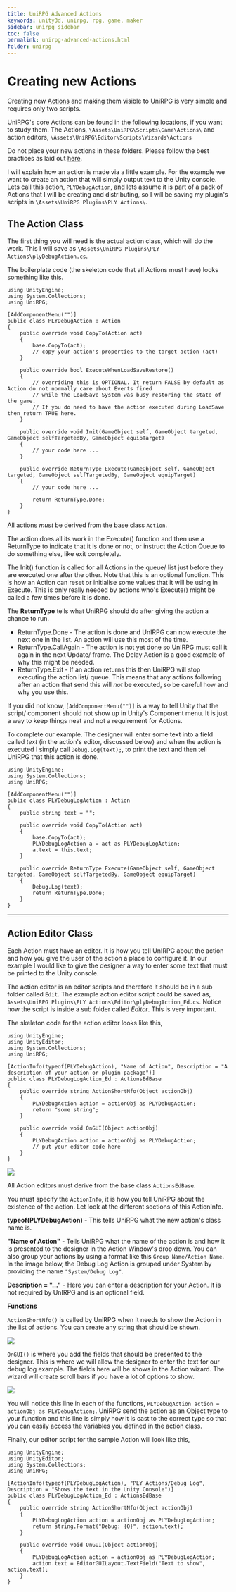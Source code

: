 ```yaml
---
title: UniRPG Advanced Actions
keywords: unity3d, unirpg, rpg, game, maker
sidebar: unirpg_sidebar
toc: false
permalink: unirpg-advanced-actions.html
folder: unirpg
---
```


[Actions]: unirpg-actions.html

Creating new Actions
====================

Creating new [Actions][] and making them visible to UniRPG is very simple and requires only two scripts.

UniRPG's core Actions can be found in the following locations, if you want to study them.
The Actions, `\Assets\UniRPG\Scripts\Game\Actions\`
and action editors, `\Assets\UniRPG\Editor\Scripts\Wizards\Actions`

Do not place your new actions in these folders. Please follow the best practices as laid out [here](advanced.html).

I will explain how an action is made via a little example. For the example we want to create an action that will simply output text to the Unity console. Lets call this action, `PLYDebugAction`, and lets assume it is part of a pack of Actions that I will be creating and distributing, so I will be saving my plugin's scripts in `\Assets\UniRPG Plugins\PLY Actions\`.

The Action Class 
----------------
The first thing you will need is the actual action class, which will do the work. This I will save as `\Assets\UniRPG Plugins\PLY Actions\plyDebugAction.cs`.

The boilerplate code (the skeleton code that all Actions must have) looks something like this.

~~~~~~~~~~ .csharp
using UnityEngine;
using System.Collections;
using UniRPG;

[AddComponentMenu("")]
public class PLYDebugAction : Action
{
	public override void CopyTo(Action act)
	{
		base.CopyTo(act);
		// copy your action's properties to the target action (act)
	}

	public override bool ExecuteWhenLoadSaveRestore()
	{
		// overriding this is OPTIONAL. It return FALSE by default as Action do not normally care about Events fired
		// while the LoadSave System was busy restoring the state of the game.
		// If you do need to have the action executed during LoadSave then return TRUE here.
	}

	public override void Init(GameObject self, GameObject targeted, GameObject selfTargetedBy, GameObject equipTarget)
	{
		// your code here ...
	}

	public override ReturnType Execute(GameObject self, GameObject targeted, GameObject selfTargetedBy, GameObject equipTarget)
	{
		// your code here ...

		return ReturnType.Done;
	}
}
~~~~~~~~~~

All actions *must* be derived from the base class `Action`.

The action does all its work in the Execute() function and then use a ReturnType to indicate that it is done or not, or instruct the Action Queue to do something else, like exit completely.

The Init() function is called for all Actions in the queue/ list just before they are executed one after the other. Note that this is an optional function. This is how an Action can reset or initialise some values that it will be using in Execute. This is only really needed by actions who's Execute() might be called a few times before it is done.

The **ReturnType** tells what UniRPG should do after giving the action a chance to run.

* ReturnType.Done - The action is done and UnIRPG can now execute the next one in the list. An action will use this most of the time.
* ReturnType.CallAgain - The action is not yet done so UnIRPG must call it again in the next Update/ frame. The Delay Action is a good example of why this might be needed.
* ReturnType.Exit - If an action returns this then UniRPG will stop executing the action list/ queue. This means that any actions following after an action that send this will *not* be executed, so be careful how and why you use this.

If you did not know, `[AddComponentMenu("")]` is a way to tell Unity that the script/ component should not show up in Unity's Component menu. It is just a way to keep things neat and not a requirement for Actions.

To complete our example. The designer will enter some text into a field called *text* (in the action's editor, discussed below) and when the action is executed I simply call `Debug.Log(text);`, to print the text and then tell UniRPG that this action is done.

~~~~~~~~~~ .csharp
using UnityEngine;
using System.Collections;
using UniRPG;

[AddComponentMenu("")]
public class PLYDebugLogAction : Action
{
	public string text = "";

	public override void CopyTo(Action act)
	{
		base.CopyTo(act);
		PLYDebugLogAction a = act as PLYDebugLogAction;
		a.text = this.text;
	}

	public override ReturnType Execute(GameObject self, GameObject targeted, GameObject selfTargetedBy, GameObject equipTarget)
	{
		Debug.Log(text);
		return ReturnType.Done;
	}
}
~~~~~~~~~~

-----------------------------------------------------------------------------------------------------------------------
Action Editor Class 
-------------------
Each Action must have an editor. It is how you tell UnIRPG about the action and how you give the user of the action a place to configure it. In our example I would like to give the designer a way to enter some text that must be printed to the Unity console.

The action editor is an editor scripts and therefore it should be in a sub folder called `Edit`. The example action editor script could be saved as, `Assets\UniRPG Plugins\PLY Actions\Editor\plyDebugAction_Ed.cs`. Notice how the script is inside a sub folder called *Editor*. This is very important.

The skeleton code for the action editor looks like this,

~~~~~~~~~~ .csharp
using UnityEngine;
using UnityEditor;
using System.Collections;
using UniRPG;

[ActionInfo(typeof(PLYDebugAction), "Name of Action", Description = "A description of your action or plugin package")]
public class PLYDebugLogAction_Ed : ActionsEdBase
{
	public override string ActionShortNfo(Object actionObj)
	{
		PLYDebugAction action = actionObj as PLYDebugAction;
		return "some string";
	}

	public override void OnGUI(Object actionObj)
	{
		PLYDebugAction action = actionObj as PLYDebugAction;
		// put your editor code here
	}
}
~~~~~~~~~~

![](/img/unirpg/adv/win1.png)

All Action editors must derive from the base class `ActionsEdBase`.

You must specify the `ActionInfo`, it is how you tell UniRPG about the existence of the action. Let look at the different sections of this ActionInfo.

**typeof(PLYDebugAction)** - This tells UniRPG what the new action's class name is.

**"Name of Action"** - Tells UniRPG what the name of the action is and how it is presented to the designer in the Action Window's drop down. You can also group your actions by using a format like this `Group Name/Action Name`. In the image below, the Debug Log Action is grouped under System by providing the name `"System/Debug Log"`.

**Description = "..."** - Here you can enter a description for your Action. It is not required by UnIRPG and is an optional field.

**Functions**

`ActionShortNfo()` is called by UniRPG when it needs to show the Action in the list of actions. You can create any string that should be shown.

![](/img/unirpg/adv/win2.png)

`OnGUI()` is where you add the fields that should be presented to the designer. This is where we will allow the designer to enter the text for our debug log example. The fields here will be shows in the Action wizard. The wizard will create scroll bars if you have a lot of options to show.

![](/img/unirpg/adv/win3.png)

You will notice this line in each of the functions, `PLYDebugAction action = actionObj as PLYDebugAction;`. UniRPG send the action as an Object type to your function and this line is simply how it is cast to the correct type so that you can easily access the variables you defined in the action class.

Finally, our editor script for the sample Action will look like this,

~~~~~~~~~~ .csharp
using UnityEngine;
using UnityEditor;
using System.Collections;
using UniRPG;

[ActionInfo(typeof(PLYDebugLogAction), "PLY Actions/Debug Log", Description = "Shows the text in the Unity Console")]
public class PLYDebugLogAction_Ed : ActionsEdBase
{
	public override string ActionShortNfo(Object actionObj)
	{
		PLYDebugLogAction action = actionObj as PLYDebugLogAction;
		return string.Format("Debug: {0}", action.text);
	}

	public override void OnGUI(Object actionObj)
	{
		PLYDebugLogAction action = actionObj as PLYDebugLogAction;
		action.text = EditorGUILayout.TextField("Text to show", action.text);
	}
}
~~~~~~~~~~
